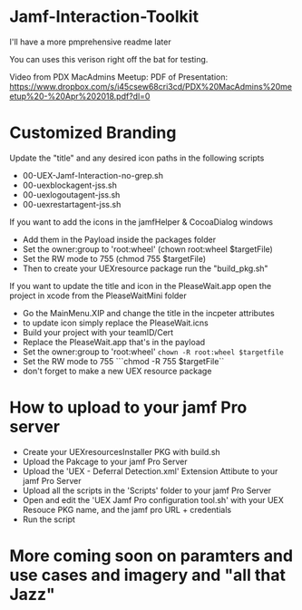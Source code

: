 # Jamf-Interaction-Toolkit

I'll have a more pmprehensive readme later

You can uses this verison right off the bat for testing.

Video from PDX MacAdmins Meetup: 
PDF of Presentation: https://www.dropbox.com/s/i45csew68cri3cd/PDX%20MacAdmins%20meetup%20-%20Apr%202018.pdf?dl=0

# Customized Branding

Update the "title" and any desired icon paths in the following scripts
* 00-UEX-Jamf-Interaction-no-grep.sh
* 00-uexblockagent-jss.sh
* 00-uexlogoutagent-jss.sh
* 00-uexrestartagent-jss.sh

If you want to add the icons in the jamfHelper & CocoaDialog windows
* Add them in the Payload inside the packages folder
* Set the owner:group to 'root:wheel' (chown root:wheel $targetFile)
* Set the RW mode to 755 (chmod 755 $targetFile)
* Then to create your UEXresource package run the "build_pkg.sh"

If you want to update the title and icon in the PleaseWait.app open the project in xcode from the PleaseWaitMini folder
* Go the MainMenu.XIP and change the title in the incpeter attributes
* to update icon simply replace the PleaseWait.icns
* Build your project with your teamID/Cert 
* Replace the PleaseWait.app that's in the payload
* Set the owner:group to 'root:wheel' ```chown -R root:wheel $targetfile```
* Set the RW mode to 755 ```chmod -R 755 $targetFile``
* don't forget to make a new UEX resource package

# How to upload to your jamf Pro server

*  Create your UEXresourcesInstaller PKG with build.sh
*  Upload the Pakcage to your jamf Pro Server
*  Upload the 'UEX - Deferral Detection.xml' Extension Attibute to your jamf Pro Server
*  Upload all the scripts in the 'Scripts' folder to your jamf Pro Server
*  Open and edit the 'UEX Jamf Pro configuration tool.sh' with your UEX Resouce PKG name, and the jamf pro URL + credentials
*  Run the script 

# More coming soon on paramters and use cases  and imagery and "all that Jazz" 

